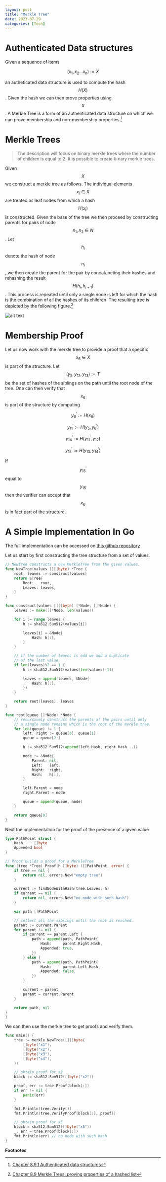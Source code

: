 ```yaml
---
layout: post
title: "Merkle Tree"
date: 2023-07-29
categories: [Tech]
---
```


# Authenticated Data structures

Given a sequence of items 

$$(x_1, x_2 ... x_n) := X$$

an autheticated data structure is used to compute the hash $$ H(X) $$. Given the hash we can then prove properties using $$X$$. A Merkle Tree
is a form of an authenticated data structure on which we can prove membership and non-membership properties.[^2]

# Merkle Trees

> The description will focus on binary merkle trees where the number of children is equal to 2. It is possible to create k-nary merkle trees.

Given $$X$$ we construct a merkle tree as follows. The individual elements $$x_i \in X$$ are treated as leaf nodes from which a hash $$H(x_i)$$ is constructed.
Given the base of the tree we then proceed by constructing parents for pairs of node $$n_1, n_2 \in N$$. Let $$h_i$$ denote the hash of node $$n_i$$, we then create the parent for the pair by concataneting their
hashes and rehashing the result $$H(h_i, h_{i+1})$$. This process is repeated until only a single node is left for which the hash is the combination of all the hashes of its children. The resulting tree is depicted
by the following figure.[^1]

![alt text](/assets/img/merkle-tree/merkle-tree.png)

# Membership Proof

Let us now work with the merkle tree to provide a proof that a specific $$x_6 \in X$$ is part of the structure. Let $$(y_{5},y_{12},y_{13}) := T $$ be the set of hashes of the siblings on
the path until the root node of the tree. One can then verify that $$x_6$$ is part of the structure by computing

$$y^{'}_{6} := H(x_{6})$$

$$y^{'}_{11} := H(y_{5}, y^{'}_{6})$$

$$y^{'}_{14} := H(y^{'}_{11}, y_{12})$$

$$y^{'}_{15} := H(y_{13}, y^{'}_{14})$$

If $$y^{'}_{15}$$ equal to $$y_{15}$$ then the verifier can accept that $$x_6$$ is in fact part of the structure.

# A Simple Implementation In Go

The full implementation can be accessed on [this github repository](https://github.com/Despire/merkle-tree/blob/main/merkle/tree.go)

Let us start by first constructing the tree structure from a set of values.

```go
// NewTree constructs a new MerkleTree from the given values.
func NewTree(values [][]byte) *Tree {
    root, leaves := construct(values)
    return &Tree{
        Root:   root,
        Leaves: leaves,
    }
}

func construct(values [][]byte) (*Node, []*Node) {
    leaves := make([]*Node, len(values))

    for i := range leaves {
        h := sha512.Sum512(values[i])

        leaves[i] = &Node{
            Hash: h[:],
        }
    }

    // if the number of leaves is odd we add a duplicate
    // of the last value.
    if len(leaves)%2 == 1 {
        h := sha512.Sum512(values[len(values)-1])

        leaves = append(leaves, &Node{
            Hash: h[:],
        })
    }

    return root(leaves), leaves
}

func root(queue []*Node) *Node {
    // recursively construct the parents of the pairs until only
    // a single node remains which is the root of the merkle tree.
    for len(queue) != 1 {
        left, right := queue[0], queue[1]
        queue = queue[2:]

        h := sha512.Sum512(append(left.Hash, right.Hash...))

        node := &Node{
            Parent: nil,
            Left:   left,
            Right:  right,
            Hash:   h[:],
        }

        left.Parent = node
        right.Parent = node

        queue = append(queue, node)
    }

    return queue[0]
}
```

Next the implementation for the proof of the presence of a given value

```go
type PathPoint struct {
    Hash     []byte
    Appended bool
}

// Proof builds a proof for a MerkleTree
func (tree *Tree) Proof(h []byte) ([]PathPoint, error) {
    if tree == nil {
        return nil, errors.New("empty tree")
    }

    current := findNodeWithHash(tree.Leaves, h)
    if current == nil {
        return nil, errors.New("no node with such hash")
    }

    var path []PathPoint

    // collect all the siblings until the root is reached.
    parent := current.Parent
    for parent != nil {
        if current == parent.Left {
            path = append(path, PathPoint{
                Hash:     parent.Right.Hash,
                Appended: true,
            })
        } else {
            path = append(path, PathPoint{
                Hash:     parent.Left.Hash,
                Appended: false,
            })
        }

        current = parent
        parent = current.Parent
    }

    return path, nil
}
}
```

We can then use the merkle tree to get proofs and verify them.

```go
func main() {
    tree := merkle.NewTree([][]byte{
        []byte("x1"),
        []byte("x2"),
        []byte("x3"),
        []byte("x4"),
    })

    // obtain proof for x2
    block := sha512.Sum512([]byte("x2"))

    proof, err := tree.Proof(block[:])
    if err != nil {
        panic(err)
    }

    fmt.Println(tree.Verify())
    fmt.Println(tree.VerifyProof(block[:], proof))

    // obtain proof for x5
    block = sha512.Sum512([]byte("x5"))
    _, err = tree.Proof(block[:])
    fmt.Println(err) // no node with such hash
}

```


**Footnotes**

[^1]: [Chapter 8.9 Merkle Trees: proving properties of a hashed list](https://toc.cryptobook.us/book.pdf)
[^2]: [Chapter 8.9.1 Authenticated data structures](https://toc.cryptobook.us/book.pdf)
